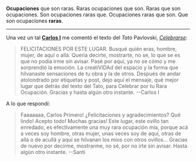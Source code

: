 <!--
.. title: Acerca de...
.. slug: acerca-de
.. date: 2007/01/01 18:01:15
.. link:
.. description:
.. tags:
-->

**Ocupaciones** que son raras. Raras ocupaciones que son. Raras que son ocupaciones. Son ocupaciones raras que. Ocupaciones raras que son. Que son ocupaciones **raras**.

---

Una vez un tal [**Carlos I**](http://oscuropuerto.blogspot.com.ar/) me comentó el texto del *Tato* Pavlovski, [*Celebrarse*](blog/celebrarse.html):

> FELICITACIONES POR ESTE LUGAR.
> Busqué quién eras, hombre, mujer, de aquí o allá. Quería decirte, mostrarte, no se, lo que se es que no podía irme sin avisar. Pasé por aquí, ya no se cómo y me sorprendió la emoción. La creatiVIDAd del espacio y la forma que hilvanaste sensaciones de tu obra y la de otros.
> Después de andar atolondrado por etiquetas y post, dejo aquí el mensaje, qué mejor lugar que detrás del texto del Tato, para Celebrar por tu Rara Ocupación. Gracias y hasta algún otro instante.
> --Carlos I

A lo que respondí:

> Faaaaaaa, Carlos Primero! ¿Felicitaciones y agradecimientos? Qué lindo! Acepto todo!
> Muchas gracias! Este lugar, este ovillo tan enredado, es efectivamente una muy rara ocupación mía, porque acá a veces soy hombre, otras mujer, unas veces soy de aquí, otras de allá o de acullá y aquí se hilvanan los míos con otros ovillos...
> Gracias de nuevo por decirme, mostrarme, no sé, por no irte sin avisar.
> Hasta algún otro instante.
> --Santi
